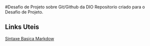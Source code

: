#Desafio de Projeto  sobre Git/Github da DIO
Repositorio criado para o Desafio de Projeto.

## Links Uteis
[Sintaxe Basica Markdow](https://docs.pipz.com/central-de-ajuda/learning-center/guia-basico-de-markdown#open)

